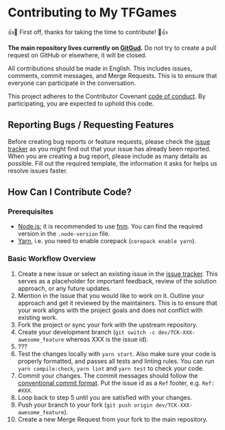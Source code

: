 # Contributing to My TFGames

👍🎉 First off, thanks for taking the time to contribute! 🎉👍

**The main repository lives currently on [GitGud](https://gitgud.io/ioV9x/mytfgames).** Do not try to create a pull request on GitHub or elsewhere, it will be closed.

All contributions should be made in English. This includes issues, comments, commit messages, and Merge Requests. This is to ensure that everyone can participate in the conversation.

This project adheres to the Contributor Covenant [code of conduct](CODE_OF_CONDUCT.md).
By participating, you are expected to uphold this code.

## Reporting Bugs / Requesting Features

Before creating bug reports or feature requests, please check the [issue tracker](https://gitgud.io/ioV9x/mytfgames/-/issues) as you might find out that your issue has already been reported. When you are creating a bug report, please include as many details as possible. Fill out the required template, the information it asks for helps us resolve issues faster.

## How Can I Contribute Code?

### Prerequisites

- [Node.js](https://nodejs.org/en/download/); it is recommended to use [fnm](https://github.com/Schniz/fnm). You can find the required version in the `.node-version` file.
- [Yarn](https://yarnpkg.com/getting-started/install), i.e. you need to enable corepack (`corepack enable yarn`).

### Basic Workflow Overview

1. Create a new issue or select an existing issue in the [issue tracker](https://gitgud.io/ioV9x/mytfgames/-/issues). This serves as a placeholder for important feedback, review of the solution approach, or any future updates.
2. Mention in the issue that you would like to work on it. Outline your approach and get it reviewed by the maintainers. This is to ensure that your work aligns with the project goals and does not conflict with existing work.
3. Fork the project or sync your fork with the upstream repository.
4. Create your development branch (`git switch -c dev/TCK-XXX-awesome_feature` whereas XXX is the issue id).
5. ???
6. Test the changes locally with `yarn start`. Also make sure your code is properly formatted, and passes all tests and linting rules. You can run `yarn compile:check`, `yarn lint` and `yarn test` to check your code.
7. Commit your changes. The commit messages should follow the [conventional commit format](https://www.conventionalcommits.org/en/v1.0.0/). Put the issue id as a `Ref` footer, e.g. `Ref: #XXX`.
8. Loop back to step 5 until you are satisfied with your changes.
9. Push your branch to your fork (`git push origin dev/TCK-XXX-awesome_feature`).
10. Create a new Merge Request from your fork to the main repository.
